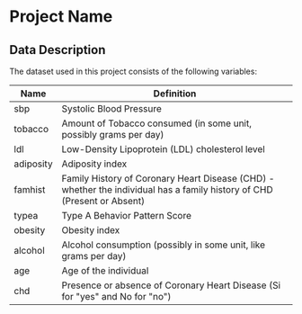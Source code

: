 # Project Name


## Data Description

The dataset used in this project consists of the following variables:

| Name      | Definition                                                                                          |
|-----------|-----------------------------------------------------------------------------------------------------|
| sbp       | Systolic Blood Pressure                                                                             |
| tobacco   | Amount of Tobacco consumed (in some unit, possibly grams per day)                                   |
| ldl       | Low-Density Lipoprotein (LDL) cholesterol level                                                     |
| adiposity | Adiposity index                                                                                     |
| famhist   | Family History of Coronary Heart Disease (CHD) - whether the individual has a family history of CHD (Present or Absent) |
| typea     | Type A Behavior Pattern Score                                                                      |
| obesity   | Obesity index                                                                                       |
| alcohol   | Alcohol consumption (possibly in some unit, like grams per day)                                     |
| age       | Age of the individual                                                                               |
| chd       | Presence or absence of Coronary Heart Disease (Si for "yes" and No for "no")                        |

